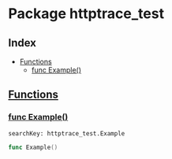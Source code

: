 # Package httptrace_test

## Index

* [Functions](#func)
    * [func Example()](#Example)


## <a id="func" href="#func">Functions</a>

### <a id="Example" href="#Example">func Example()</a>

```
searchKey: httptrace_test.Example
```

```Go
func Example()
```

